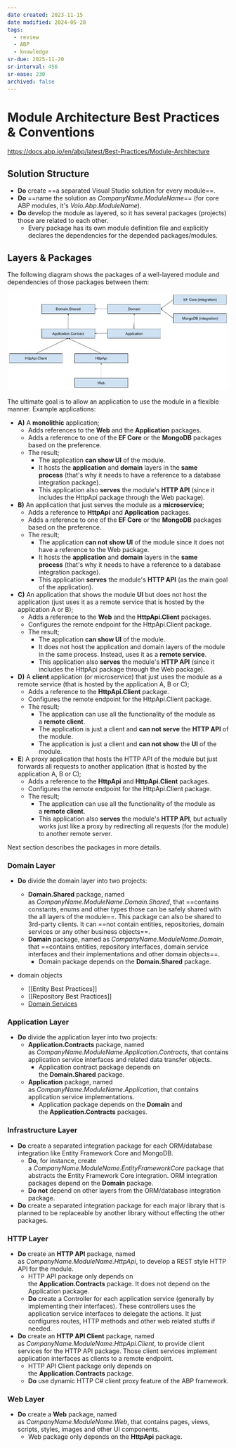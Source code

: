 ```yaml
---
date created: 2023-11-15
date modified: 2024-05-28
tags:
  - review
  - ABP
  - knowledge
sr-due: 2025-11-20
sr-interval: 456
sr-ease: 230
archived: false
---
```


# Module Architecture Best Practices & Conventions

https://docs.abp.io/en/abp/latest/Best-Practices/Module-Architecture

## Solution Structure

- **Do** create ==a separated Visual Studio solution for every module==.
- **Do** ==name the solution as _CompanyName.ModuleName_== (for core ABP modules, it's _Volo.Abp.ModuleName_).
- **Do** develop the module as layered, so it has several packages (projects) those are related to each other.
    - Every package has its own module definition file and explicitly declares the dependencies for the depended packages/modules.

## Layers & Packages

The following diagram shows the packages of a well-layered module and dependencies of those packages between them:

![](https://raw.githubusercontent.com/abpframework/abp/rel-8.1/docs/en/images/module-layers-and-packages.jpg)

The ultimate goal is to allow an application to use the module in a flexible manner. Example applications:

- **A)** A **monolithic** application;
    - Adds references to the **Web** and the **Application** packages.
    - Adds a reference to one of the **EF Core** or the **MongoDB** packages based on the preference.
    - The result;
        - The application **can show UI** of the module.
        - It hosts the **application** and **domain** layers in the **same process** (that's why it needs to have a reference to a database integration package).
        - This application also **serves** the module's **HTTP API** (since it includes the HttpApi package through the Web package).
- **B)** An application that just serves the module as a **microservice**;
    - Adds a reference to **HttpApi** and **Application** packages.
    - Adds a reference to one of the **EF Core** or the **MongoDB** packages based on the preference.
    - The result;
        - The application **can not show UI** of the module since it does not have a reference to the Web package.
        - It hosts the **application** and **domain** layers in the **same process** (that's why it needs to have a reference to a database integration package).
        - This application **serves** the module's **HTTP API** (as the main goal of the application).
- **C)** An application that shows the module **UI** but does not host the application (just uses it as a remote service that is hosted by the application A or B);
    - Adds a reference to the **Web** and the **HttpApi.Client** packages.
    - Configures the remote endpoint for the HttpApi.Client package.
    - The result;
        - The application **can show UI** of the module.
        - It does not host the application and domain layers of the module in the same process. Instead, uses it as a **remote service**.
        - This application also **serves** the module's **HTTP API** (since it includes the HttpApi package through the Web package).
- **D)** A **client** application (or microservice) that just uses the module as a remote service (that is hosted by the application A, B or C);
    - Adds a reference to the **HttpApi.Client** package.
    - Configures the remote endpoint for the HttpApi.Client package.
    - The result;
        - The application can use all the functionality of the module as a **remote client**.
        - The application is just a client and **can not serve** the **HTTP API** of the module.
        - The application is just a client and **can not show** the **UI** of the module.
- **E**) A proxy application that hosts the HTTP API of the module but just forwards all requests to another application (that is hosted by the application A, B or C);
    - Adds a reference to the **HttpApi** and **HttpApi.Client** packages.
    - Configures the remote endpoint for the HttpApi.Client package.
    - The result;
        - The application can use all the functionality of the module as a **remote client**.
        - This application also **serves** the module's **HTTP API**, but actually works just like a proxy by redirecting all requests (for the module) to another remote server.

Next section describes the packages in more details.

### Domain Layer

- **Do** divide the domain layer into two projects:
    - **Domain.Shared** package, named as _CompanyName.ModuleName.Domain.Shared_, that ==contains constants, enums and other types those can be safely shared with the all layers of the module==. This package can also be shared to 3rd-party clients. It can ==not contain entities, repositories, domain services or any other business objects==.
    - **Domain** package, named as _CompanyName.ModuleName.Domain_, that ==contains entities, repository interfaces, domain service interfaces and their implementations and other domain objects==.
        - Domain package depends on the **Domain.Shared** package.

- domain objects
	- [[Entity Best Practices]]
	- [[Repository Best Practices]]
	- [Domain Services](Domain%20Services.md)

### Application Layer

- **Do** divide the application layer into two projects:
    - **Application.Contracts** package, named as _CompanyName.ModuleName.Application.Contracts_, that contains application service interfaces and related data transfer objects.
        - Application contract package depends on the **Domain.Shared** package.
    - **Application** package, named as _CompanyName.ModuleName.Application_, that contains application service implementations.
        - Application package depends on the **Domain** and the **Application.Contracts** packages.

### Infrastructure Layer

- **Do** create a separated integration package for each ORM/database integration like Entity Framework Core and MongoDB.
    - **Do**, for instance, create a _CompanyName.ModuleName.EntityFrameworkCore_ package that abstracts the Entity Framework Core integration. ORM integration packages depend on the **Domain** package.
    - **Do not** depend on other layers from the ORM/database integration package.
- **Do** create a separated integration package for each major library that is planned to be replaceable by another library without effecting the other packages.

### HTTP Layer

- **Do** create an **HTTP API** package, named as _CompanyName.ModuleName.HttpApi_, to develop a REST style HTTP API for the module.
    - HTTP API package only depends on the **Application.Contracts** package. It does not depend on the Application package.
    - **Do** create a Controller for each application service (generally by implementing their interfaces). These controllers uses the application service interfaces to delegate the actions. It just configures routes, HTTP methods and other web related stuffs if needed.
- **Do** create an **HTTP API Client** package, named as _CompanyName.ModuleName.HttpApi.Client_, to provide client services for the HTTP API package. Those client services implement application interfaces as clients to a remote endpoint.
    - HTTP API Client package only depends on the **Application.Contracts** package.
    - **Do** use dynamic HTTP C# client proxy feature of the ABP framework.

### Web Layer

- **Do** create a **Web** package, named as _CompanyName.ModuleName.Web_, that contains pages, views, scripts, styles, images and other UI components.
    - Web package only depends on the **HttpApi** package.
